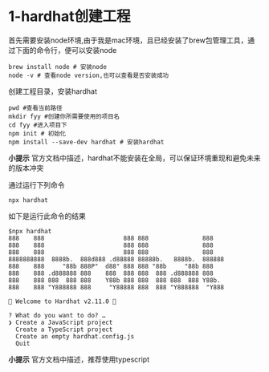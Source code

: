 # 1-hardhat创建工程

首先需要安装node环境,由于我是mac环境，且已经安装了brew包管理工具，通过下面的命令行，便可以安装node
```shell
brew install node # 安装node
node -v # 查看node version,也可以查看是否安装成功
```
创建工程目录，安装hardhat
```shell
pwd #查看当前路径
mkdir fyy #创建你所需要使用的项目名
cd fyy #进入项目下
npm init # 初始化
npm install --save-dev hardhat # 安装hardhat
```
**小提示**
官方文档中描述，hardhat不能安装在全局，可以保证环境重现和避免未来的版本冲突

通过运行下列命令
```shell
npx hardhat
```

如下是运行此命令的结果
```shell
$npx hardhat
888    888                      888 888               888
888    888                      888 888               888
888    888                      888 888               888
8888888888  8888b.  888d888 .d88888 88888b.   8888b.  888888
888    888     "88b 888P"  d88" 888 888 "88b     "88b 888
888    888 .d888888 888    888  888 888  888 .d888888 888
888    888 888  888 888    Y88b 888 888  888 888  888 Y88b.
888    888 "Y888888 888     "Y88888 888  888 "Y888888  "Y888

👷 Welcome to Hardhat v2.11.0 👷‍

? What do you want to do? …
❯ Create a JavaScript project
  Create a TypeScript project
  Create an empty hardhat.config.js
  Quit
```
**小提示**
官方文档中描述，推荐使用typescript